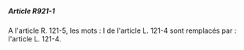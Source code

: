 ##### Article R921-1

A l'article R. 121-5, les mots : I de l'article L. 121-4 sont remplacés par : l'article L. 121-4.

